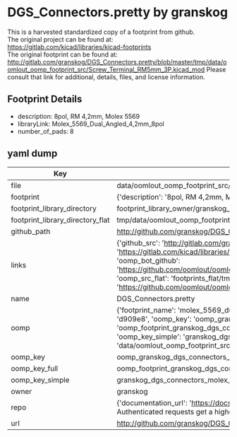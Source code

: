 # DGS_Connectors.pretty by granskog  
This is a harvested standardized copy of a footprint from github.  
The original project can be found at:  
https://gitlab.com/kicad/libraries/kicad-footprints  
The original footprint can be found at:
http://gitlab.com/granskog/DGS_Connectors.pretty/blob/master/tmp/data/oomlout_oomp_footprint_src/Screw_Terminal_RM5mm_3P.kicad_mod
Please consult that link for additional, details, files, and license information.  
## Footprint Details
* description: 8pol, RM 4,2mm, Molex 5569  
* libraryLink: Molex_5569_Dual_Angled_4,2mm_8pol  
* number_of_pads: 8  
## yaml dump  
| Key | Value |  
| --- | --- |  
| file | data/oomlout_oomp_footprint_src/DGS_Connectors.pretty/Molex_5569_Dual_Angled_4,2mm_8pol.kicad_mod |  
| footprint | {'description': '8pol, RM 4,2mm, Molex 5569', 'libraryLink': 'Molex_5569_Dual_Angled_4,2mm_8pol', 'number_of_pads': 8} |  
| footprint_library_directory | footprint_library_owner/granskog_DGS_Connectors.pretty |  
| footprint_library_directory_flat | tmp/data/oomlout_oomp_footprint_src/footprints_flat/granskog_dgs_connectors_molex_5569_dual_angled_4,2mm_8pol/working |  
| github_path | http://github.com/granskog/DGS_Connectors.pretty/blob/master/tmp/data/oomlout_oomp_footprint_src/Molex_5569_Dual_Angled_4,2mm_8pol.kicad_mod |  
| links | {'github_src': 'http://gitlab.com/granskog/DGS_Connectors.pretty/blob/master/tmp/data/oomlout_oomp_footprint_src/Screw_Terminal_RM5mm_3P.kicad_mod', 'github_src_repo': 'https://gitlab.com/kicad/libraries/kicad-footprints', 'oomp_bot': 'tmp/data/oomlout_oomp_footprint_src/footprints/granskog_dgs_connectors_molex_5569_dual_angled_4,2mm_8pol/working', 'oomp_bot_github': 'https://github.com/oomlout/oomlout_oomp_footprint_bot/tree/main/tmp/data/oomlout_oomp_footprint_src/footprints/granskog_dgs_connectors_molex_5569_dual_angled_4,2mm_8pol/working', 'oomp_src_flat': 'footprints_flat/tmp/data/oomlout_oomp_footprint_src/footprints_flat/granskog_dgs_connectors_molex_5569_dual_angled_4,2mm_8pol/working', 'oomp_src_flat_github': 'https://github.com/oomlout/oomlout_oomp_footprint_src/tree/main/tmp/data/oomlout_oomp_footprint_src/footprints_flat/granskog_dgs_connectors_molex_5569_dual_angled_4,2mm_8pol/working'} |  
| name | DGS_Connectors.pretty |  
| oomp | {'footprint_name': 'molex_5569_dual_angled_4,2mm_8pol', 'library_name': 'dgs_connectors', 'md5': 'd909e877d2f7d63ef506da28c0fc77fa', 'md5_10': 'd909e877d2', 'md5_5': 'd909e', 'md5_6': 'd909e8', 'oomp_key': 'oomp_granskog_dgs_connectors_molex_5569_dual_angled_4,2mm_8pol', 'oomp_key_extra': 'oomp_footprint_granskog_dgs_connectors_molex_5569_dual_angled_4,2mm_8pol', 'oomp_key_full': 'oomp_footprint_granskog_dgs_connectors_molex_5569_dual_angled_4,2mm_8pol_d909e8', 'oomp_key_simple': 'granskog_dgs_connectors_molex_5569_dual_angled_4,2mm_8pol', 'original_filename': 'data/oomlout_oomp_footprint_src/DGS_Connectors.pretty/Molex_5569_Dual_Angled_4,2mm_8pol.kicad_mod', 'owner_name': 'granskog'} |  
| oomp_key | oomp_granskog_dgs_connectors_molex_5569_dual_angled_4,2mm_8pol |  
| oomp_key_full | oomp_footprint_granskog_dgs_connectors_molex_5569_dual_angled_4,2mm_8pol |  
| oomp_key_simple | granskog_dgs_connectors_molex_5569_dual_angled_4,2mm_8pol |  
| owner | granskog |  
| repo | {'documentation_url': 'https://docs.github.com/rest/overview/resources-in-the-rest-api#rate-limiting', 'message': "API rate limit exceeded for 84.66.142.224. (But here's the good news: Authenticated requests get a higher rate limit. Check out the documentation for more details.)"} |  
| url | http://github.com/granskog/DGS_Connectors.pretty |  

